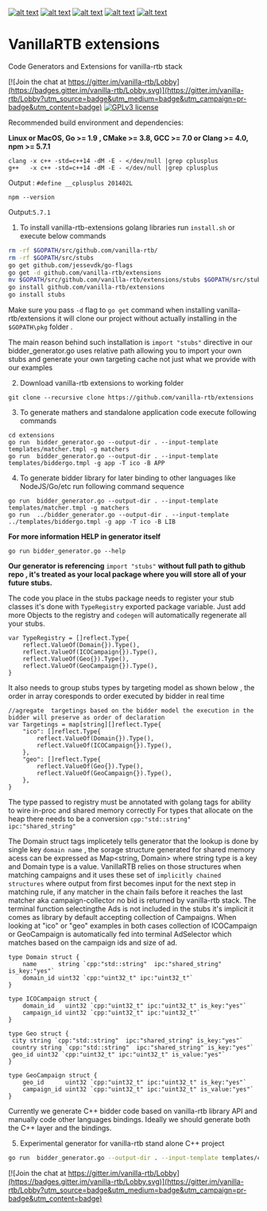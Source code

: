 [![alt text][1.1]][1]
[![alt text][2.1]][2]
[![alt text][3.1]][3]
[![alt text][4.1]][4]
[![alt text][5.1]][5]

[1.1]: http://i.imgur.com/tXSoThF.png (twitter icon with padding)
[2.1]: http://i.imgur.com/P3YfQoD.png (facebook icon with padding)
[3.1]: http://i.imgur.com/yCsTjba.png (google plus icon with padding)
[4.1]: http://i.imgur.com/YckIOms.png (tumblr icon with padding)
[5.1]: http://i.imgur.com/0o48UoR.png (github icon with padding)

[1]: http://www.twitter.com/vanilla_rtb
[2]: http://www.linkedin.com/company/vanillartb
[3]: https://plus.google.com/+VladimirVenediktov
[4]: http://forkbid.com
[5]: http://www.github.com/vanilla-rtb

# VanillaRTB extensions
Code Generators and Extensions for vanilla-rtb stack 

[![Join the chat at https://gitter.im/vanilla-rtb/Lobby](https://badges.gitter.im/vanilla-rtb/Lobby.svg)](https://gitter.im/vanilla-rtb/Lobby?utm_source=badge&utm_medium=badge&utm_campaign=pr-badge&utm_content=badge) 
[![GPLv3 license](https://img.shields.io/badge/License-GPLv3-blue.svg)](http://perso.crans.org/besson/LICENSE.html)

Recommended build environment and dependencies:

**Linux or MacOS, Go >= 1.9 , CMake >= 3.8, GCC >= 7.0 or Clang >= 4.0, npm >= 5.7.1** 
```
clang -x c++ -std=c++14 -dM -E - </dev/null |grep cplusplus
g++   -x c++ -std=c++14 -dM -E - </dev/null |grep cplusplus
```
Output : ```#define __cplusplus 201402L```

```npm --version```

Output:```5.7.1```

1. To install vanilla-rtb-extensions golang libraries run  ```install.sh``` or execute below commands

```bash
rm -rf $GOPATH/src/github.com/vanilla-rtb/
rm -rf $GOPATH/src/stubs
go get github.com/jessevdk/go-flags
go get -d github.com/vanilla-rtb/extensions
mv $GOPATH/src/github.com/vanilla-rtb/extensions/stubs $GOPATH/src/stubs
go install github.com/vanilla-rtb/extensions
go install stubs
```

Make sure you pass ```-d``` flag to  ```go get``` command when installing vanilla-rtb/extensions it will clone our project
without actually installing in the ```$GOPATH\pkg``` folder .

The main reason behind such installation is  ```import "stubs"``` directive in our bidder_generator.go uses relative path allowing you to import your own stubs and  generate your own targeting cache not just what we provide with our examples

2. Download vanilla-rtb extensions to working folder 
```
git clone --recursive clone https://github.com/vanilla-rtb/extensions 
```

3. To generate mathers and standalone application code execute following commands 
```
cd extensions
go run  bidder_generator.go --output-dir . --input-template templates/matcher.tmpl -g matchers
go run  bidder_generator.go --output-dir . --input-template templates/biddergo.tmpl -g app -T ico -B APP
```
4. To generate bidder library for later binding to other languages like NodeJS/Go/etc run following command sequence  
```
go run  bidder_generator.go --output-dir . --input-template templates/matcher.tmpl -g matchers
go run  ../bidder_generator.go --output-dir . --input-template ../templates/biddergo.tmpl -g app -T ico -B LIB
```
**For more information HELP in generator itself**
```
go run bidder_generator.go --help
```

**Our generator is referencing** ``` import "stubs" ``` **without full path to github repo , it's treated as your local package
where you will store all of your future stubs.**

The code you place in the stubs package needs to register your stub classes it's done with
```TypeRegistry``` exported package variable.
Just add more  Objects to the registry  and ```codegen``` will automatically regenerate all your stubs.  

```
var TypeRegistry = []reflect.Type{
    reflect.ValueOf(Domain{}).Type(),
    reflect.ValueOf(ICOCampaign{}).Type(),
    reflect.ValueOf(Geo{}).Type(),
    reflect.ValueOf(GeoCampaign{}).Type(),
}
```

It also needs to group stubs types by targeting model as shown below , the order in array coresponds to order executed by bidder in real time 

```
//agregate  targetings based on the bidder model the execution in the bidder will preserve as order of declaration
var Targetings = map[string][]reflect.Type{
    "ico": []reflect.Type{
        reflect.ValueOf(Domain{}).Type(),
        reflect.ValueOf(ICOCampaign{}).Type(),
    },
    "geo": []reflect.Type{
        reflect.ValueOf(Geo{}).Type(),
        reflect.ValueOf(GeoCampaign{}).Type(),
    },
}
```

The type passed to registry must be annotated with golang tags for ability to wire in-proc and shared memory correctly 
For types that allocate on the heap there needs to be a conversion ```cpp:"std::string" ipc:"shared_string"```

The Domain struct tags implicetely tells generator that the lookup is done by single key ```domain name``` , the sorage structure generated for shared memory acess can be expressed as Map<string, Domain> where string type is a key and Domain type is a value. VanillaRTB relies on those structures when matching campaigns and it uses these set of ```implicitly chained structures``` where output from first becomes input for the next step in matching rule, if any matcher in the chain fails before it reaches the last matcher aka campaign-collector no bid is returned by vanilla-rtb stack.
The terminal function selectingthe Ads is not included in the stubs it's implicit it comes as library by default accepting collection of Campaigns.
When looking at "ico" or "geo" examples in both cases collection of ICOCampaign or GeoCampaign is automatically fed into terminal AdSelector which matches based on the campaign ids and size of ad. 

```
type Domain struct {
    name      string `cpp:"std::string"  ipc:"shared_string" is_key:"yes"`
    domain_id uint32 `cpp:"uint32_t" ipc:"uint32_t"`
}

type ICOCampaign struct {
    domain_id   uint32 `cpp:"uint32_t" ipc:"uint32_t" is_key:"yes"`
    campaign_id uint32 `cpp:"uint32_t" ipc:"uint32_t"`
}

type Geo struct {
 city string `cpp:"std::string"  ipc:"shared_string" is_key:"yes"`
 country string `cpp:"std::string"  ipc:"shared_string" is_key:"yes"`
 geo_id uint32 `cpp:"uint32_t" ipc:"uint32_t" is_value:"yes"`
}

type GeoCampaign struct {
    geo_id      uint32 `cpp:"uint32_t" ipc:"uint32_t" is_key:"yes"`
    campaign_id uint32 `cpp:"uint32_t" ipc:"uint32_t" is_value:"yes"`
}
```

Currently we generate C++ bidder code based on vanilla-rtb library API and manually code other languages bindings.
Ideally we should generate both the C++ layer and the bindings.
 
5. Experimental generator for vanilla-rtb stand alone C++ project 
```bash
go run  bidder_generator.go --output-dir . --input-template templates/cmake.tmpl -g cmake
```

[![Join the chat at https://gitter.im/vanilla-rtb/Lobby](https://badges.gitter.im/vanilla-rtb/Lobby.svg)](https://gitter.im/vanilla-rtb/Lobby?utm_source=badge&utm_medium=badge&utm_campaign=pr-badge&utm_content=badge) 

